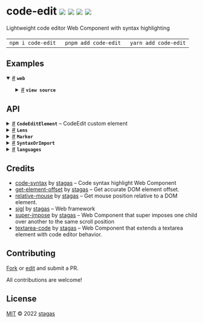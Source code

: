<h1>
code-edit <a href="https://npmjs.org/package/code-edit"><img src="https://img.shields.io/badge/npm-v4.0.0-F00.svg?colorA=000"/></a> <a href="src"><img src="https://img.shields.io/badge/loc-456-FFF.svg?colorA=000"/></a> <a href="https://cdn.jsdelivr.net/npm/code-edit@4.0.0/dist/code-edit.min.js"><img src="https://img.shields.io/badge/brotli-24.7K-333.svg?colorA=000"/></a> <a href="LICENSE"><img src="https://img.shields.io/badge/license-MIT-F0B.svg?colorA=000"/></a>
</h1>

<p></p>

Lightweight code editor Web Component with syntax highlighting

<h4>
<table><tr><td title="Triple click to select and copy paste">
<code>npm i code-edit </code>
</td><td title="Triple click to select and copy paste">
<code>pnpm add code-edit </code>
</td><td title="Triple click to select and copy paste">
<code>yarn add code-edit</code>
</td></tr></table>
</h4>

## Examples

<details id="example$web" title="web" open><summary><span><a href="#example$web">#</a></span>  <code><strong>web</strong></code></summary>  <ul>    <details id="source$web" title="web source code" ><summary><span><a href="#source$web">#</a></span>  <code><strong>view source</strong></code></summary>  <a href="example/web.ts">example/web.ts</a>  <p>

```ts
import 'code-syntax/themes/default.css'
import 'plenty-themes/laser.css'

import { CodeEditElement, languages } from 'code-edit'

languages.js = import('code-syntax/languages/js')
customElements.define('code-edit', CodeEditElement)

const style = document.createElement('style')
style.textContent = /*css*/ `
html,
body {
  margin: 0;
  padding: 0;
  width: 100%;
  height: 100%;
}
body {
  background: #333;
}
pre {
  color: var(--color);
  background: var(--background);
}
code-edit {
  margin: 15px;
  padding: 15px;
  width: 300px;
  height: 100px;
  font-family: monospace;
  resize: both;
}
`
document.head.appendChild(style)

document.body.innerHTML = /*html*/ `
<code-edit id="demo" autoresize autofocus language="js" theme="laser">export interface HTMLCodeEditElement {
  value?: string
  language?: string
  syntax?: SyntaxDefinition | Promise&lt;{ default: SyntaxDefinition }&gt;
  theme?: string
  tabsize?: number
  tabstyle?: 'tabs' | 'spaces'
  comments?: string
}</code-edit>
`
```

</p>
</details></ul></details>

## API

<p>  <details id="CodeEditElement$28" title="Class" ><summary><span><a href="#CodeEditElement$28">#</a></span>  <code><strong>CodeEditElement</strong></code>     &ndash; CodeEdit custom element</summary>  <a href="src/code-edit.tsx#L183">src/code-edit.tsx#L183</a>  <ul>  <p>

```js
import { CodeEditElement } from 'code-edit'
customElements.define('code-edit', CodeEditElement)
```

```html
<code-edit autofocus autoresize language="js" theme="deep"> ... </code-edit>
```

</p>
      <p>  <details id="constructor$29" title="Constructor" ><summary><span><a href="#constructor$29">#</a></span>  <code><strong>constructor</strong></code><em>()</em>    </summary>    <ul>    <p>  <details id="new CodeEditElement$30" title="ConstructorSignature" ><summary><span><a href="#new CodeEditElement$30">#</a></span>  <code><strong>new CodeEditElement</strong></code><em>()</em>    </summary>    <ul><p><a href="#CodeEditElement$28">CodeEditElement</a></p>        </ul></details></p>    </ul></details><details id="$$123" title="Property" ><summary><span><a href="#$$123">#</a></span>  <code><strong>$</strong></code>    </summary>  <a href="src/work/stagas/sigl/dist/types/sigl.d.ts#L25">src/work/stagas/sigl/dist/types/sigl.d.ts#L25</a>  <ul><p><span>Context</span>&lt;<a href="#CodeEditElement$28">CodeEditElement</a> &amp; <span>JsxContext</span>&lt;<a href="#CodeEditElement$28">CodeEditElement</a>&gt; &amp; <span>Omit</span>&lt;{<p>    <details id="ctor$127" title="Parameter" ><summary><span><a href="#ctor$127">#</a></span>  <code><strong>ctor</strong></code>    </summary>    <ul><p><span>Class</span>&lt;<a href="#T$87">T</a>&gt;</p>        </ul></details>  <p><strong></strong>&lt;<span>T</span>&gt;<em>(ctor)</em>  &nbsp;=&gt;  <ul><span>CleanClass</span>&lt;<a href="#T$87">T</a>&gt;</ul></p>  <details id="ctx$142" title="Parameter" ><summary><span><a href="#ctx$142">#</a></span>  <code><strong>ctx</strong></code>    </summary>    <ul><p><a href="#T$102">T</a> | <span>Class</span>&lt;<a href="#T$102">T</a>&gt;</p>        </ul></details>  <p><strong></strong>&lt;<span>T</span>&gt;<em>(ctx)</em>  &nbsp;=&gt;  <ul><span>Wrapper</span>&lt;<a href="#T$102">T</a>&gt;</ul></p></p>} &amp; <span>__module</span> &amp; {<p>  <details id="Boolean$146" title="Property" ><summary><span><a href="#Boolean$146">#</a></span>  <code><strong>Boolean</strong></code>    </summary>  <a href="src/work/stagas/sigl/dist/types/index.d.ts#L9">src/work/stagas/sigl/dist/types/index.d.ts#L9</a>  <ul><p>undefined | boolean</p>        </ul></details><details id="Number$145" title="Property" ><summary><span><a href="#Number$145">#</a></span>  <code><strong>Number</strong></code>    </summary>  <a href="src/work/stagas/sigl/dist/types/index.d.ts#L8">src/work/stagas/sigl/dist/types/index.d.ts#L8</a>  <ul><p>undefined | number</p>        </ul></details><details id="String$144" title="Property" ><summary><span><a href="#String$144">#</a></span>  <code><strong>String</strong></code>    </summary>  <a href="src/work/stagas/sigl/dist/types/index.d.ts#L7">src/work/stagas/sigl/dist/types/index.d.ts#L7</a>  <ul><p>undefined | string</p>        </ul></details></p>}, <code>"transition"</code>&gt;&gt;</p>        </ul></details><details id="CodeSyntax$42" title="Property" ><summary><span><a href="#CodeSyntax$42">#</a></span>  <code><strong>CodeSyntax</strong></code>  <span><span>&nbsp;=&nbsp;</span>  <code>...</code></span>  </summary>  <a href="src/code-edit.tsx#L207">src/code-edit.tsx#L207</a>  <ul><p><span>Component</span>&lt;<span>CodeSyntaxElement</span>, <span>HTMLElement</span>&gt;</p>        </ul></details><details id="SuperImpose$43" title="Property" ><summary><span><a href="#SuperImpose$43">#</a></span>  <code><strong>SuperImpose</strong></code>  <span><span>&nbsp;=&nbsp;</span>  <code>...</code></span>  </summary>  <a href="src/code-edit.tsx#L208">src/code-edit.tsx#L208</a>  <ul><p><span>Component</span>&lt;<span>SuperImposeElement</span>, <span>HTMLElement</span>&gt;</p>        </ul></details><details id="TextAreaCode$44" title="Property" ><summary><span><a href="#TextAreaCode$44">#</a></span>  <code><strong>TextAreaCode</strong></code>  <span><span>&nbsp;=&nbsp;</span>  <code>...</code></span>  </summary>  <a href="src/code-edit.tsx#L209">src/code-edit.tsx#L209</a>  <ul><p><span>Component</span>&lt;<span>TextAreaCodeElement</span>, <span>HTMLElement</span>&gt;</p>        </ul></details><details id="TextShadow$45" title="Property" ><summary><span><a href="#TextShadow$45">#</a></span>  <code><strong>TextShadow</strong></code>    </summary>  <a href="src/code-edit.tsx#L211">src/code-edit.tsx#L211</a>  <ul><p><details id="__type$46" title="Function" ><summary><span><a href="#__type$46">#</a></span>  <em>({ x, y })</em>    </summary>    <ul>    <p>    <details id="props$48" title="Parameter" ><summary><span><a href="#props$48">#</a></span>  <code><strong>props</strong></code>    </summary>    <ul><p>{<p>  <details id="x$50" title="Property" ><summary><span><a href="#x$50">#</a></span>  <code><strong>x</strong></code>    </summary>  <a href="src/code-edit.tsx#L211">src/code-edit.tsx#L211</a>  <ul><p>number</p>        </ul></details><details id="y$51" title="Property" ><summary><span><a href="#y$51">#</a></span>  <code><strong>y</strong></code>    </summary>  <a href="src/code-edit.tsx#L211">src/code-edit.tsx#L211</a>  <ul><p>number</p>        </ul></details></p>}</p>        </ul></details>  <p><strong></strong><em>({ x, y })</em>  &nbsp;=&gt;  <ul><span>VKid</span></ul></p></p>    </ul></details></p>        </ul></details><details id="autoFocus$33" title="Property" ><summary><span><a href="#autoFocus$33">#</a></span>  <code><strong>autoFocus</strong></code>  <span><span>&nbsp;=&nbsp;</span>  <code>false</code></span>   &ndash; Autofocus to the element when page loads</summary>  <a href="src/code-edit.tsx#L189">src/code-edit.tsx#L189</a>  <ul><p>boolean</p>        </ul></details><details id="autoResize$34" title="Property" ><summary><span><a href="#autoResize$34">#</a></span>  <code><strong>autoResize</strong></code>  <span><span>&nbsp;=&nbsp;</span>  <code>false</code></span>   &ndash; Whether to autoresize to the height of the contents</summary>  <a href="src/code-edit.tsx#L191">src/code-edit.tsx#L191</a>  <ul><p>boolean</p>        </ul></details><details id="caretBlink$77" title="Property" ><summary><span><a href="#caretBlink$77">#</a></span>  <code><strong>caretBlink</strong></code>  <span><span>&nbsp;=&nbsp;</span>  <code>'none'</code></span>  </summary>  <a href="src/code-edit.tsx#L259">src/code-edit.tsx#L259</a>  <ul><p><code>"blink"</code> | <code>"none"</code></p>        </ul></details><details id="caretBlinkTimeout$78" title="Property" ><summary><span><a href="#caretBlinkTimeout$78">#</a></span>  <code><strong>caretBlinkTimeout</strong></code>  <span><span>&nbsp;=&nbsp;</span>  <code>-1</code></span>  </summary>  <a href="src/code-edit.tsx#L260">src/code-edit.tsx#L260</a>  <ul><p>any</p>        </ul></details><details id="caretIndex$75" title="Property" ><summary><span><a href="#caretIndex$75">#</a></span>  <code><strong>caretIndex</strong></code>  <span><span>&nbsp;=&nbsp;</span>  <code>0</code></span>  </summary>  <a href="src/code-edit.tsx#L257">src/code-edit.tsx#L257</a>  <ul><p>number</p>        </ul></details><details id="caretShift$76" title="Property" ><summary><span><a href="#caretShift$76">#</a></span>  <code><strong>caretShift</strong></code>  <span><span>&nbsp;=&nbsp;</span>  <code>'none'</code></span>  </summary>  <a href="src/code-edit.tsx#L258">src/code-edit.tsx#L258</a>  <ul><p><code>"forward"</code> | <code>"backward"</code> | <code>"none"</code></p>        </ul></details><details id="comments$39" title="Property" ><summary><span><a href="#comments$39">#</a></span>  <code><strong>comments</strong></code>  <span><span>&nbsp;=&nbsp;</span>  <code>'// /* */'</code></span>   &ndash; Comment</summary>  <a href="src/code-edit.tsx#L201">src/code-edit.tsx#L201</a>  <ul><p>string</p>        </ul></details><details id="context$147" title="Property" ><summary><span><a href="#context$147">#</a></span>  <code><strong>context</strong></code>    </summary>  <a href="src/work/stagas/sigl/dist/types/sigl.d.ts#L26">src/work/stagas/sigl/dist/types/sigl.d.ts#L26</a>  <ul><p><span>ContextClass</span>&lt;<a href="#CodeEditElement$28">CodeEditElement</a> &amp; <span>JsxContext</span>&lt;<a href="#CodeEditElement$28">CodeEditElement</a>&gt; &amp; <span>Omit</span>&lt;{<p>    <details id="ctor$151" title="Parameter" ><summary><span><a href="#ctor$151">#</a></span>  <code><strong>ctor</strong></code>    </summary>    <ul><p><span>Class</span>&lt;<a href="#T$87">T</a>&gt;</p>        </ul></details>  <p><strong></strong>&lt;<span>T</span>&gt;<em>(ctor)</em>  &nbsp;=&gt;  <ul><span>CleanClass</span>&lt;<a href="#T$87">T</a>&gt;</ul></p>  <details id="ctx$166" title="Parameter" ><summary><span><a href="#ctx$166">#</a></span>  <code><strong>ctx</strong></code>    </summary>    <ul><p><a href="#T$102">T</a> | <span>Class</span>&lt;<a href="#T$102">T</a>&gt;</p>        </ul></details>  <p><strong></strong>&lt;<span>T</span>&gt;<em>(ctx)</em>  &nbsp;=&gt;  <ul><span>Wrapper</span>&lt;<a href="#T$102">T</a>&gt;</ul></p></p>} &amp; <span>__module</span> &amp; {<p>  <details id="Boolean$170" title="Property" ><summary><span><a href="#Boolean$170">#</a></span>  <code><strong>Boolean</strong></code>    </summary>  <a href="src/work/stagas/sigl/dist/types/index.d.ts#L9">src/work/stagas/sigl/dist/types/index.d.ts#L9</a>  <ul><p>undefined | boolean</p>        </ul></details><details id="Number$169" title="Property" ><summary><span><a href="#Number$169">#</a></span>  <code><strong>Number</strong></code>    </summary>  <a href="src/work/stagas/sigl/dist/types/index.d.ts#L8">src/work/stagas/sigl/dist/types/index.d.ts#L8</a>  <ul><p>undefined | number</p>        </ul></details><details id="String$168" title="Property" ><summary><span><a href="#String$168">#</a></span>  <code><strong>String</strong></code>    </summary>  <a href="src/work/stagas/sigl/dist/types/index.d.ts#L7">src/work/stagas/sigl/dist/types/index.d.ts#L7</a>  <ul><p>undefined | string</p>        </ul></details></p>}, <code>"transition"</code>&gt;&gt;</p>        </ul></details><details id="dispatch$108" title="Property" ><summary><span><a href="#dispatch$108">#</a></span>  <code><strong>dispatch</strong></code>    </summary>  <a href="src/work/stagas/sigl/dist/types/events.d.ts#L4">src/work/stagas/sigl/dist/types/events.d.ts#L4</a>  <ul><p><span>Dispatch</span>&lt;<details id="__type$109" title="Function" ><summary><span><a href="#__type$109">#</a></span>  <em>(name, detail, init)</em>    </summary>    <ul>    <p>    <details id="name$113" title="Parameter" ><summary><span><a href="#name$113">#</a></span>  <code><strong>name</strong></code>    </summary>    <ul><p><span>Event</span> | <span>Narrow</span>&lt;<a href="#K$111">K</a>, string&gt;</p>        </ul></details><details id="detail$114" title="Parameter" ><summary><span><a href="#detail$114">#</a></span>  <code><strong>detail</strong></code>    </summary>    <ul><p><a href="#E$112">E</a></p>        </ul></details><details id="init$115" title="Parameter" ><summary><span><a href="#init$115">#</a></span>  <code><strong>init</strong></code>    </summary>    <ul><p><span>CustomEventInit</span>&lt;any&gt;</p>        </ul></details>  <p><strong></strong>&lt;<span>K</span>, <span>E</span>&gt;<em>(name, detail, init)</em>  &nbsp;=&gt;  <ul>any</ul></p></p>    </ul></details>&gt;</p>        </ul></details><details id="fontSize$32" title="Property" ><summary><span><a href="#fontSize$32">#</a></span>  <code><strong>fontSize</strong></code>  <span><span>&nbsp;=&nbsp;</span>  <code>9.5</code></span>   &ndash; Font size</summary>  <a href="src/code-edit.tsx#L187">src/code-edit.tsx#L187</a>  <ul><p>number</p>        </ul></details><details id="hasFocus$41" title="Property" ><summary><span><a href="#hasFocus$41">#</a></span>  <code><strong>hasFocus</strong></code>  <span><span>&nbsp;=&nbsp;</span>  <code>false</code></span>  </summary>  <a href="src/code-edit.tsx#L205">src/code-edit.tsx#L205</a>  <ul><p>boolean</p>        </ul></details><details id="height$55" title="Property" ><summary><span><a href="#height$55">#</a></span>  <code><strong>height</strong></code>    </summary>  <a href="src/code-edit.tsx#L218">src/code-edit.tsx#L218</a>  <ul><p><span>HTMLPreElement</span></p>        </ul></details><details id="host$122" title="Property" ><summary><span><a href="#host$122">#</a></span>  <code><strong>host</strong></code>    </summary>  <a href="src/work/stagas/sigl/dist/types/sigl.d.ts#L24">src/work/stagas/sigl/dist/types/sigl.d.ts#L24</a>  <ul><p><a href="#CodeEditElement$28">CodeEditElement</a></p>        </ul></details><details id="hoveringMarker$61" title="Property" ><summary><span><a href="#hoveringMarker$61">#</a></span>  <code><strong>hoveringMarker</strong></code>    </summary>  <a href="src/code-edit.tsx#L223">src/code-edit.tsx#L223</a>  <ul><p><code>null</code> | <a href="#Marker$5">Marker</a></p>        </ul></details><details id="language$35" title="Property" ><summary><span><a href="#language$35">#</a></span>  <code><strong>language</strong></code>  <span><span>&nbsp;=&nbsp;</span>  <code>''</code></span>   &ndash; Language for syntax highlighting</summary>  <a href="src/code-edit.tsx#L193">src/code-edit.tsx#L193</a>  <ul><p>string</p>        </ul></details><details id="layout$54" title="Property" ><summary><span><a href="#layout$54">#</a></span>  <code><strong>layout</strong></code>    </summary>  <a href="src/code-edit.tsx#L217">src/code-edit.tsx#L217</a>  <ul><p><span>SuperImposeElement</span></p>        </ul></details><details id="lenses$62" title="Property" ><summary><span><a href="#lenses$62">#</a></span>  <code><strong>lenses</strong></code>  <span><span>&nbsp;=&nbsp;</span>  <code>[]</code></span>   &ndash; Lens</summary>  <a href="src/code-edit.tsx#L226">src/code-edit.tsx#L226</a>  <ul><p><a href="#Lens$24">Lens</a>  []</p>        </ul></details><details id="markers$56" title="Property" ><summary><span><a href="#markers$56">#</a></span>  <code><strong>markers</strong></code>  <span><span>&nbsp;=&nbsp;</span>  <code>[]</code></span>   &ndash; Custom markers</summary>  <a href="src/code-edit.tsx#L221">src/code-edit.tsx#L221</a>  <ul><p><a href="#Marker$5">Marker</a>  []</p>        </ul></details><details id="markersCss$57" title="Property" ><summary><span><a href="#markersCss$57">#</a></span>  <code><strong>markersCss</strong></code>  <span><span>&nbsp;=&nbsp;</span>  <code>...</code></span>  </summary>  <a href="src/code-edit.tsx#L222">src/code-edit.tsx#L222</a>  <ul><p><details id="__type$58" title="Function" ><summary><span><a href="#__type$58">#</a></span>  <em>(selector)</em>    </summary>    <ul>    <p>    <details id="selector$60" title="Parameter" ><summary><span><a href="#selector$60">#</a></span>  <code><strong>selector</strong></code>    </summary>    <ul><p>string</p>        </ul></details>  <p><strong></strong><em>(selector)</em>  &nbsp;=&gt;  <ul>string</ul></p></p>    </ul></details></p>        </ul></details><details id="onInput$68" title="Property" ><summary><span><a href="#onInput$68">#</a></span>  <code><strong>onInput</strong></code>  <span><span>&nbsp;=&nbsp;</span>  <code>...</code></span>  </summary>  <a href="src/code-edit.tsx#L237">src/code-edit.tsx#L237</a>  <ul><p><details id="__type$69" title="Function" ><summary><span><a href="#__type$69">#</a></span>  <em>()</em>    </summary>    <ul>    <p>      <p><strong></strong><em>()</em>  &nbsp;=&gt;  <ul>void</ul></p></p>    </ul></details></p>        </ul></details><details id="onScroll$71" title="Property" ><summary><span><a href="#onScroll$71">#</a></span>  <code><strong>onScroll</strong></code>  <span><span>&nbsp;=&nbsp;</span>  <code>...</code></span>  </summary>  <a href="src/code-edit.tsx#L243">src/code-edit.tsx#L243</a>  <ul><p><details id="__type$72" title="Function" ><summary><span><a href="#__type$72">#</a></span>  <em>()</em>    </summary>    <ul>    <p>      <p><strong></strong><em>()</em>  &nbsp;=&gt;  <ul>void</ul></p></p>    </ul></details></p>        </ul></details><details id="onWheel$74" title="Property" ><summary><span><a href="#onWheel$74">#</a></span>  <code><strong>onWheel</strong></code>  <span><span>&nbsp;=&nbsp;</span>  <code>...</code></span>  </summary>  <a href="src/code-edit.tsx#L247">src/code-edit.tsx#L247</a>  <ul><p><span>EventHandler</span>&lt;<span>SuperImposeElement</span>, <span>WheelEvent</span>&gt;</p>        </ul></details><details id="onmounted$120" title="Property" ><summary><span><a href="#onmounted$120">#</a></span>  <code><strong>onmounted</strong></code>    </summary>    <ul><p><span>EventHandler</span>&lt;<a href="#CodeEditElement$28">CodeEditElement</a>, <span>CustomEvent</span>&lt;any&gt;&gt;</p>        </ul></details><details id="onunmounted$121" title="Property" ><summary><span><a href="#onunmounted$121">#</a></span>  <code><strong>onunmounted</strong></code>    </summary>    <ul><p><span>EventHandler</span>&lt;<a href="#CodeEditElement$28">CodeEditElement</a>, <span>CustomEvent</span>&lt;any&gt;&gt;</p>        </ul></details><details id="root$63" title="Property" ><summary><span><a href="#root$63">#</a></span>  <code><strong>root</strong></code>  <span><span>&nbsp;=&nbsp;</span>  <code>...</code></span>  </summary>  <a href="src/code-edit.tsx#L228">src/code-edit.tsx#L228</a>  <ul><p><span>ShadowRoot</span></p>        </ul></details><details id="syntax$52" title="Property" ><summary><span><a href="#syntax$52">#</a></span>  <code><strong>syntax</strong></code>  <span><span>&nbsp;=&nbsp;</span>  <code>{}</code></span>   &ndash; Passing a syntax definition regexp manually</summary>  <a href="src/code-edit.tsx#L214">src/code-edit.tsx#L214</a>  <ul><p><a href="#SyntaxOrImport$2">SyntaxOrImport</a></p>        </ul></details><details id="tabSize$37" title="Property" ><summary><span><a href="#tabSize$37">#</a></span>  <code><strong>tabSize</strong></code>  <span><span>&nbsp;=&nbsp;</span>  <code>2</code></span>   &ndash; Tab size</summary>  <a href="src/code-edit.tsx#L197">src/code-edit.tsx#L197</a>  <ul><p>number</p>        </ul></details><details id="tabStyle$38" title="Property" ><summary><span><a href="#tabStyle$38">#</a></span>  <code><strong>tabStyle</strong></code>  <span><span>&nbsp;=&nbsp;</span>  <code>'spaces'</code></span>   &ndash; Tab style</summary>  <a href="src/code-edit.tsx#L199">src/code-edit.tsx#L199</a>  <ul><p><code>"spaces"</code> | <code>"tabs"</code></p>        </ul></details><details id="textShadow$40" title="Property" ><summary><span><a href="#textShadow$40">#</a></span>  <code><strong>textShadow</strong></code>  <span><span>&nbsp;=&nbsp;</span>  <code>false</code></span>   &ndash; Shadow</summary>  <a href="src/code-edit.tsx#L203">src/code-edit.tsx#L203</a>  <ul><p>boolean</p>        </ul></details><details id="textarea$53" title="Property" ><summary><span><a href="#textarea$53">#</a></span>  <code><strong>textarea</strong></code>    </summary>  <a href="src/code-edit.tsx#L216">src/code-edit.tsx#L216</a>  <ul><p><span>TextAreaCodeElement</span></p>        </ul></details><details id="theme$36" title="Property" ><summary><span><a href="#theme$36">#</a></span>  <code><strong>theme</strong></code>  <span><span>&nbsp;=&nbsp;</span>  <code>''</code></span>   &ndash; Theme to use</summary>  <a href="src/code-edit.tsx#L195">src/code-edit.tsx#L195</a>  <ul><p>string</p>        </ul></details><details id="updateCaret$79" title="Property" ><summary><span><a href="#updateCaret$79">#</a></span>  <code><strong>updateCaret</strong></code>  <span><span>&nbsp;=&nbsp;</span>  <code>...</code></span>  </summary>  <a href="src/code-edit.tsx#L262">src/code-edit.tsx#L262</a>  <ul><p><details id="__type$80" title="Function" ><summary><span><a href="#__type$80">#</a></span>  <em>()</em>    </summary>    <ul>    <p>      <p><strong></strong><em>()</em>  &nbsp;=&gt;  <ul>void</ul></p></p>    </ul></details></p>        </ul></details><details id="value$31" title="Property" ><summary><span><a href="#value$31">#</a></span>  <code><strong>value</strong></code>  <span><span>&nbsp;=&nbsp;</span>  <code>''</code></span>   &ndash; The editor's value</summary>  <a href="src/code-edit.tsx#L185">src/code-edit.tsx#L185</a>  <ul><p>string</p>        </ul></details><details id="scrollLeft$64" title="Accessor" ><summary><span><a href="#scrollLeft$64">#</a></span>  <code><strong>scrollLeft</strong></code>    </summary>  <a href="src/code-edit.tsx#L230">src/code-edit.tsx#L230</a>  <ul>        </ul></details><details id="scrollTop$66" title="Accessor" ><summary><span><a href="#scrollTop$66">#</a></span>  <code><strong>scrollTop</strong></code>    </summary>  <a href="src/code-edit.tsx#L233">src/code-edit.tsx#L233</a>  <ul>        </ul></details><details id="created$171" title="Method" ><summary><span><a href="#created$171">#</a></span>  <code><strong>created</strong></code><em>(ctx)</em>    </summary>    <ul>    <p>    <details id="ctx$173" title="Parameter" ><summary><span><a href="#ctx$173">#</a></span>  <code><strong>ctx</strong></code>    </summary>    <ul><p><span>Context</span>&lt;<a href="#CodeEditElement$28">CodeEditElement</a> &amp; <span>JsxContext</span>&lt;<a href="#CodeEditElement$28">CodeEditElement</a>&gt; &amp; <span>Omit</span>&lt;{<p>    <details id="ctor$177" title="Parameter" ><summary><span><a href="#ctor$177">#</a></span>  <code><strong>ctor</strong></code>    </summary>    <ul><p><span>Class</span>&lt;<a href="#T$87">T</a>&gt;</p>        </ul></details>  <p><strong></strong>&lt;<span>T</span>&gt;<em>(ctor)</em>  &nbsp;=&gt;  <ul><span>CleanClass</span>&lt;<a href="#T$87">T</a>&gt;</ul></p>  <details id="ctx$192" title="Parameter" ><summary><span><a href="#ctx$192">#</a></span>  <code><strong>ctx</strong></code>    </summary>    <ul><p><a href="#T$102">T</a> | <span>Class</span>&lt;<a href="#T$102">T</a>&gt;</p>        </ul></details>  <p><strong></strong>&lt;<span>T</span>&gt;<em>(ctx)</em>  &nbsp;=&gt;  <ul><span>Wrapper</span>&lt;<a href="#T$102">T</a>&gt;</ul></p></p>} &amp; <span>__module</span> &amp; {<p>  <details id="Boolean$196" title="Property" ><summary><span><a href="#Boolean$196">#</a></span>  <code><strong>Boolean</strong></code>    </summary>  <a href="src/work/stagas/sigl/dist/types/index.d.ts#L9">src/work/stagas/sigl/dist/types/index.d.ts#L9</a>  <ul><p>undefined | boolean</p>        </ul></details><details id="Number$195" title="Property" ><summary><span><a href="#Number$195">#</a></span>  <code><strong>Number</strong></code>    </summary>  <a href="src/work/stagas/sigl/dist/types/index.d.ts#L8">src/work/stagas/sigl/dist/types/index.d.ts#L8</a>  <ul><p>undefined | number</p>        </ul></details><details id="String$194" title="Property" ><summary><span><a href="#String$194">#</a></span>  <code><strong>String</strong></code>    </summary>  <a href="src/work/stagas/sigl/dist/types/index.d.ts#L7">src/work/stagas/sigl/dist/types/index.d.ts#L7</a>  <ul><p>undefined | string</p>        </ul></details></p>}, <code>"transition"</code>&gt;&gt;</p>        </ul></details>  <p><strong>created</strong><em>(ctx)</em>  &nbsp;=&gt;  <ul>void</ul></p></p>    </ul></details><details id="mounted$82" title="Method" ><summary><span><a href="#mounted$82">#</a></span>  <code><strong>mounted</strong></code><em>($)</em>    </summary>  <a href="src/code-edit.tsx#L279">src/code-edit.tsx#L279</a>  <ul>    <p>    <details id="$$84" title="Parameter" ><summary><span><a href="#$$84">#</a></span>  <code><strong>$</strong></code>    </summary>    <ul><p><span>Context</span>&lt;<a href="#CodeEditElement$28">CodeEditElement</a> &amp; <span>JsxContext</span>&lt;<a href="#CodeEditElement$28">CodeEditElement</a>&gt; &amp; <span>Omit</span>&lt;{<p>    <details id="ctor$88" title="Parameter" ><summary><span><a href="#ctor$88">#</a></span>  <code><strong>ctor</strong></code>    </summary>    <ul><p><span>Class</span>&lt;<a href="#T$87">T</a>&gt;</p>        </ul></details>  <p><strong></strong>&lt;<span>T</span>&gt;<em>(ctor)</em>  &nbsp;=&gt;  <ul><span>CleanClass</span>&lt;<a href="#T$87">T</a>&gt;</ul></p>  <details id="ctx$103" title="Parameter" ><summary><span><a href="#ctx$103">#</a></span>  <code><strong>ctx</strong></code>    </summary>    <ul><p><a href="#T$102">T</a> | <span>Class</span>&lt;<a href="#T$102">T</a>&gt;</p>        </ul></details>  <p><strong></strong>&lt;<span>T</span>&gt;<em>(ctx)</em>  &nbsp;=&gt;  <ul><span>Wrapper</span>&lt;<a href="#T$102">T</a>&gt;</ul></p></p>} &amp; <span>__module</span> &amp; {<p>  <details id="Boolean$107" title="Property" ><summary><span><a href="#Boolean$107">#</a></span>  <code><strong>Boolean</strong></code>    </summary>  <a href="src/work/stagas/sigl/dist/types/index.d.ts#L9">src/work/stagas/sigl/dist/types/index.d.ts#L9</a>  <ul><p>undefined | boolean</p>        </ul></details><details id="Number$106" title="Property" ><summary><span><a href="#Number$106">#</a></span>  <code><strong>Number</strong></code>    </summary>  <a href="src/work/stagas/sigl/dist/types/index.d.ts#L8">src/work/stagas/sigl/dist/types/index.d.ts#L8</a>  <ul><p>undefined | number</p>        </ul></details><details id="String$105" title="Property" ><summary><span><a href="#String$105">#</a></span>  <code><strong>String</strong></code>    </summary>  <a href="src/work/stagas/sigl/dist/types/index.d.ts#L7">src/work/stagas/sigl/dist/types/index.d.ts#L7</a>  <ul><p>undefined | string</p>        </ul></details></p>}, <code>"transition"</code>&gt;&gt;</p>        </ul></details>  <p><strong>mounted</strong><em>($)</em>  &nbsp;=&gt;  <ul>void</ul></p></p>    </ul></details><details id="on$116" title="Method" ><summary><span><a href="#on$116">#</a></span>  <code><strong>on</strong></code><em>(name)</em>    </summary>    <ul>    <p>    <details id="name$119" title="Parameter" ><summary><span><a href="#name$119">#</a></span>  <code><strong>name</strong></code>    </summary>    <ul><p><a href="#K$118">K</a></p>        </ul></details>  <p><strong>on</strong>&lt;<span>K</span>&gt;<em>(name)</em>  &nbsp;=&gt;  <ul><span>On</span>&lt;<span>Fn</span>&lt;[  <span>EventHandler</span>&lt;<a href="#CodeEditElement$28">CodeEditElement</a>, <span>LifecycleEvents</span> &amp; object  [<a href="#K$118">K</a>]&gt;  ], <span>Off</span>&gt;&gt;</ul></p></p>    </ul></details><details id="toJSON$197" title="Method" ><summary><span><a href="#toJSON$197">#</a></span>  <code><strong>toJSON</strong></code><em>()</em>    </summary>    <ul>    <p>      <p><strong>toJSON</strong><em>()</em>  &nbsp;=&gt;  <ul><span>Pick</span>&lt;<a href="#CodeEditElement$28">CodeEditElement</a>, keyof     <a href="#CodeEditElement$28">CodeEditElement</a>&gt;</ul></p></p>    </ul></details></p></ul></details><details id="Lens$24" title="TypeAlias" ><summary><span><a href="#Lens$24">#</a></span>  <code><strong>Lens</strong></code>    </summary>  <a href="src/code-edit.tsx#L37">src/code-edit.tsx#L37</a>  <ul><p>{<p>  <details id="line$26" title="Property" ><summary><span><a href="#line$26">#</a></span>  <code><strong>line</strong></code>    </summary>  <a href="src/code-edit.tsx#L38">src/code-edit.tsx#L38</a>  <ul><p>number</p>        </ul></details><details id="message$27" title="Property" ><summary><span><a href="#message$27">#</a></span>  <code><strong>message</strong></code>    </summary>  <a href="src/code-edit.tsx#L39">src/code-edit.tsx#L39</a>  <ul><p>string</p>        </ul></details></p>}</p>        </ul></details><details id="Marker$5" title="TypeAlias" ><summary><span><a href="#Marker$5">#</a></span>  <code><strong>Marker</strong></code>    </summary>  <a href="src/code-edit.tsx#L23">src/code-edit.tsx#L23</a>  <ul><p>{<p>  <details id="class$11" title="Property" ><summary><span><a href="#class$11">#</a></span>  <code><strong>class</strong></code>    </summary>  <a href="src/code-edit.tsx#L28">src/code-edit.tsx#L28</a>  <ul><p>string</p>        </ul></details><details id="el$12" title="Property" ><summary><span><a href="#el$12">#</a></span>  <code><strong>el</strong></code>    </summary>  <a href="src/code-edit.tsx#L29">src/code-edit.tsx#L29</a>  <ul><p><span>HTMLSpanElement</span></p>        </ul></details><details id="index$8" title="Property" ><summary><span><a href="#index$8">#</a></span>  <code><strong>index</strong></code>    </summary>  <a href="src/code-edit.tsx#L25">src/code-edit.tsx#L25</a>  <ul><p>number</p>        </ul></details><details id="key$7" title="Property" ><summary><span><a href="#key$7">#</a></span>  <code><strong>key</strong></code>    </summary>  <a href="src/code-edit.tsx#L24">src/code-edit.tsx#L24</a>  <ul><p>string</p>        </ul></details><details id="onwheel$23" title="Property" ><summary><span><a href="#onwheel$23">#</a></span>  <code><strong>onwheel</strong></code>    </summary>  <a href="src/code-edit.tsx#L34">src/code-edit.tsx#L34</a>  <ul><p><span>$.EventHandler</span>&lt;any, <span>WheelEvent</span>&gt;</p>        </ul></details><details id="rect$13" title="Property" ><summary><span><a href="#rect$13">#</a></span>  <code><strong>rect</strong></code>    </summary>  <a href="src/code-edit.tsx#L30">src/code-edit.tsx#L30</a>  <ul><p><span>DOMRect</span></p>        </ul></details><details id="size$9" title="Property" ><summary><span><a href="#size$9">#</a></span>  <code><strong>size</strong></code>    </summary>  <a href="src/code-edit.tsx#L26">src/code-edit.tsx#L26</a>  <ul><p>number</p>        </ul></details><details id="source$10" title="Property" ><summary><span><a href="#source$10">#</a></span>  <code><strong>source</strong></code>    </summary>  <a href="src/code-edit.tsx#L27">src/code-edit.tsx#L27</a>  <ul><p>string</p>        </ul></details><details id="oncreate$14" title="Method" ><summary><span><a href="#oncreate$14">#</a></span>  <code><strong>oncreate</strong></code><em>(el)</em>    </summary>  <a href="src/code-edit.tsx#L31">src/code-edit.tsx#L31</a>  <ul>    <p>    <details id="el$16" title="Parameter" ><summary><span><a href="#el$16">#</a></span>  <code><strong>el</strong></code>    </summary>    <ul><p><span>HTMLSpanElement</span></p>        </ul></details>  <p><strong>oncreate</strong><em>(el)</em>  &nbsp;=&gt;  <ul>void</ul></p></p>    </ul></details><details id="onenter$17" title="Method" ><summary><span><a href="#onenter$17">#</a></span>  <code><strong>onenter</strong></code><em>(el)</em>    </summary>  <a href="src/code-edit.tsx#L32">src/code-edit.tsx#L32</a>  <ul>    <p>    <details id="el$19" title="Parameter" ><summary><span><a href="#el$19">#</a></span>  <code><strong>el</strong></code>    </summary>    <ul><p><span>HTMLSpanElement</span></p>        </ul></details>  <p><strong>onenter</strong><em>(el)</em>  &nbsp;=&gt;  <ul>void</ul></p></p>    </ul></details><details id="onleave$20" title="Method" ><summary><span><a href="#onleave$20">#</a></span>  <code><strong>onleave</strong></code><em>(el)</em>    </summary>  <a href="src/code-edit.tsx#L33">src/code-edit.tsx#L33</a>  <ul>    <p>    <details id="el$22" title="Parameter" ><summary><span><a href="#el$22">#</a></span>  <code><strong>el</strong></code>    </summary>    <ul><p><span>HTMLSpanElement</span></p>        </ul></details>  <p><strong>onleave</strong><em>(el)</em>  &nbsp;=&gt;  <ul>void</ul></p></p>    </ul></details></p>}</p>        </ul></details><details id="SyntaxOrImport$2" title="TypeAlias" ><summary><span><a href="#SyntaxOrImport$2">#</a></span>  <code><strong>SyntaxOrImport</strong></code>    </summary>  <a href="src/work/stagas/code-syntax/dist/types/syntax.d.ts#L9">src/work/stagas/code-syntax/dist/types/syntax.d.ts#L9</a>  <ul><p><span>SyntaxDefinition</span> | <span>Promise</span>&lt;{<p>  <details id="default$4" title="Property" ><summary><span><a href="#default$4">#</a></span>  <code><strong>default</strong></code>    </summary>  <a href="src/work/stagas/code-syntax/dist/types/syntax.d.ts#L10">src/work/stagas/code-syntax/dist/types/syntax.d.ts#L10</a>  <ul><p><span>SyntaxDefinition</span></p>        </ul></details></p>}&gt;</p>        </ul></details><details id="languages$1" title="Variable" ><summary><span><a href="#languages$1">#</a></span>  <code><strong>languages</strong></code>    </summary>  <a href="src/work/stagas/code-syntax/dist/types/element.d.ts#L4">src/work/stagas/code-syntax/dist/types/element.d.ts#L4</a>  <ul><p><span>Record</span>&lt;string, <a href="#SyntaxOrImport$2">SyntaxOrImport</a>&gt;</p>        </ul></details></p>

## Credits

- [code-syntax](https://npmjs.org/package/code-syntax) by [stagas](https://github.com/stagas) &ndash; Code syntax highlight Web Component
- [get-element-offset](https://npmjs.org/package/get-element-offset) by [stagas](https://github.com/stagas) &ndash; Get accurate DOM element offset.
- [relative-mouse](https://npmjs.org/package/relative-mouse) by [stagas](https://github.com/stagas) &ndash; Get mouse position relative to a DOM element.
- [sigl](https://npmjs.org/package/sigl) by [stagas](https://github.com/stagas) &ndash; Web framework
- [super-impose](https://npmjs.org/package/super-impose) by [stagas](https://github.com/stagas) &ndash; Web Component that super imposes one child over another to the same scroll position
- [textarea-code](https://npmjs.org/package/textarea-code) by [stagas](https://github.com/stagas) &ndash; Web Component that extends a textarea element with code editor behavior.

## Contributing

[Fork](https://github.com/stagas/code-edit/fork) or [edit](https://github.dev/stagas/code-edit) and submit a PR.

All contributions are welcome!

## License

<a href="LICENSE">MIT</a> &copy; 2022 [stagas](https://github.com/stagas)
